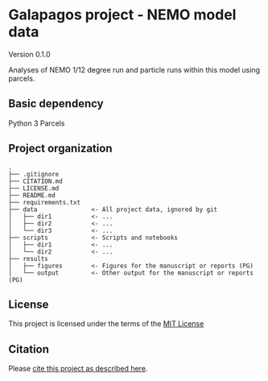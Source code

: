 # Galapagos project - NEMO model data

Version 0.1.0

Analyses of NEMO 1/12 degree run and particle runs within this model using parcels. 

## Basic dependency
Python 3
Parcels

## Project organization

```
.
├── .gitignore
├── CITATION.md
├── LICENSE.md
├── README.md
├── requirements.txt
├── data               <- All project data, ignored by git
│   ├── dir1           <- ...
│   ├── dir2           <- ...
│   └── dir3           <- ...
├── scripts            <- Scripts and notebooks
│   ├── dir1           <- ...
│   └── dir2           <- ...
├── results
│   ├── figures        <- Figures for the manuscript or reports (PG)
│   └── output         <- Other output for the manuscript or reports (PG)

```


## License

This project is licensed under the terms of the [MIT License](/LICENSE.md)

## Citation

Please [cite this project as described here](/CITATION.md).
